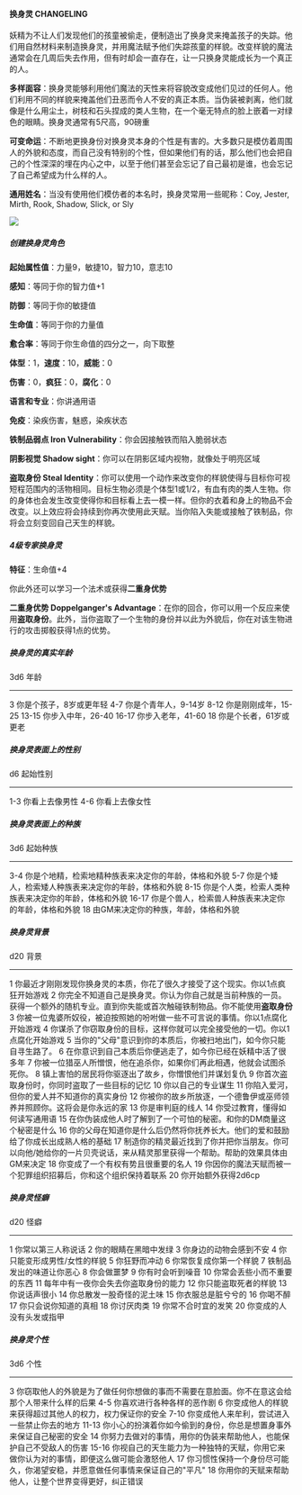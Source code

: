 #### 换身灵 CHANGELING

妖精为不让人们发现他们的孩童被偷走，便制造出了换身灵来掩盖孩子的失踪。他们用自然材料来制造换身灵，并用魔法赋予他们失踪孩童的样貌。改变样貌的魔法通常会在几周后失去作用，但有时却会一直存在，让一只换身灵能成长为一个真正的人。

**多样面容**：换身灵能够利用他们魔法的天性来将容貌改变成他们见过的任何人。他们利用不同的样貌来掩盖他们丑恶而令人不安的真正本质。当伪装被剥离，他们就像是什么用尘土，树枝和石头捏成的类人生物，在一个毫无特点的脸上嵌着一对绿色的眼睛。换身灵通常有5尺高，90磅重

**可变命运**：不断地更换身份对换身灵本身的个性是有害的。大多数只是模仿着周围人的外貌和态度，而自己没有特别的个性，但如果他们有的话，那么他们也会把自己的个性深深的埋在内心之中，以至于他们甚至会忘记了自己最初是谁，也会忘记了自己希望成为什么样的人。

**通用姓名**：当没有使用他们模仿者的本名时，换身灵常用一些昵称：Coy,
Jester, Mirth, Rook, Shadow, Slick, or Sly

![](https://sdlpic.oss-cn-beijing.aliyuncs.com/pic/changling.jpg)

##### 创建换身灵角色

**起始属性值**：力量9，敏捷10，智力10，意志10

**感知**：等同于你的智力值+1

**防御**：等同于你的敏捷值

**生命值**：等同于你的力量值

**愈合率**：等同于你生命值的四分之一，向下取整

**体型**：1，**速度**：10，**威能**：0

**伤害**：0，**疯狂**：0，**腐化**：0

**语言和专业**：你讲通用语

**免疫**：染疾伤害，魅惑，染疾状态

**铁制品弱点 Iron Vulnerability**：你会因接触铁而陷入脆弱状态

**阴影视觉 Shadow sight**：你可以在阴影区域内视物，就像处于明亮区域

**盗取身份 Steal
Identity**：你可以使用一个动作来改变你的样貌使得与目标你可视短程范围内的活物相同。目标生物必须是个体型1或1/2，有血有肉的类人生物。你的身体也会发生改变使得你和目标看上去一模一样。但你的衣着和身上的物品不会改变。以上效应将会持续到你再次使用此天赋。当你陷入失能或接触了铁制品，你将会立刻变回自己天生的样貌。

##### 4级专家换身灵

**特征**：生命值+4

你此外还可以学习一个法术或获得**二重身优势**

**二重身优势 Doppelganger\'s
Advantage**：在你的回合，你可以用一个反应来使用**盗取身份**。此外，当你盗取了一个生物的身份并以此为外貌后，你在对该生物进行的攻击掷骰获得1点的优势。

##### 换身灵的真实年龄

  3d6     年龄
  ------- -------------------------
  3       你是个孩子，8岁或更年轻
  4-7     你是个青年人，9-14岁
  8-12    你是刚刚成年，15-25
  13-15   你步入中年，26-40
  16-17   你步入老年，41-60
  18      你是个长者，61岁或更老

##### 换身灵表面上的性别

  d6    起始性别
  ----- ----------------
  1-3   你看上去像男性
  4-6   你看上去像女性

##### 换身灵表面上的种族

  3d6     起始种族
  ------- ------------------------------------------------------
  3-4     你是个地精，检索地精种族表来决定你的年龄，体格和外貌
  5-7     你是个矮人，检索矮人种族表来决定你的年龄，体格和外貌
  8-15    你是个人类，检索人类种族表来决定你的年龄，体格和外貌
  16-17   你是个兽人，检索兽人种族表来决定你的年龄，体格和外貌
  18      由GM来决定你的种族，年龄，体格和外貌

##### 换身灵背景

  d20   背景
  ----- ----------------------------------------------------------------------------------------------------------------------------------------
  1     你最近才刚刚发现你换身灵的本质，你花了很久才接受了这个现实。你以1点疯狂开始游戏
  2     你完全不知道自己是换身灵。你认为你自己就是当前种族的一员。获得一个额外的随机专业。直到你失能或首次触碰铁制物品。你不能使用**盗取身份**
  3     你被一位鬼婆所奴役，被迫按照她的吩咐做一些不可言说的事情。你以1点腐化开始游戏
  4     你谋杀了你窃取身份的目标，这样你就可以完全接受他的一切。你以1点腐化开始游戏
  5     当你的"父母"意识到你的本质后，你被扫地出门，如今你只能自寻生路了。
  6     在你意识到自己本质后你便逃走了，如今你已经在妖精中活了很多年
  7     你被一位猎巫人所憎恨，他在追杀你，如果你们再此相遇，他就会试图杀死你。
  8     镇上害怕的居民将你驱逐出了故乡，你憎恨他们并谋划复仇
  9     你首次盗取身份时，你同时盗取了一些目标的记忆
  10    你以自己的专业谋生
  11    你陷入爱河，但你的爱人并不知道你的真实身份
  12    你被你的故乡所放逐，一个德鲁伊或巫师领养并照顾你。这将会是你永远的家
  13    你是审判庭的线人
  14    你受过教育，懂得如何读写通用语
  15    在你伪装成他人时了解到了一个可怕的秘密。和你的DM商量这个秘密是什么
  16    你的父母在知道你是什么后仍然将你抚养长大。他们的爱和鼓励给了你成长出成熟人格的基础
  17    制造你的精灵最近找到了你并把你当朋友。你可以向他/她给你的一片贝壳说话，来从精灵那里获得一个帮助。帮助的效果具体由GM来决定
  18    你变成了一个有权有势且很重要的名人
  19    你因你的魔法天赋而被一个犯罪组织招募后，你和这个组织保持着联系
  20    你开始额外获得2d6cp

##### 换身灵怪癖

  d20   怪癖
  ----- --------------------------------------
  1     你常以第三人称说话
  2     你的眼睛在黑暗中发绿
  3     你身边的动物会感到不安
  4     你只能变形成男性/女性的样貌
  5     你狂野而冲动
  6     你常恢复成你第一个样貌
  7     铁制品发出的味道让你恶心
  8     你会做噩梦
  9     你有时会听到噪音
  10    你常会丢些小而不重要的东西
  11    每年中有一夜你会失去你盗取身份的能力
  12    你只能盗取死者的样貌
  13    你说话声很小
  14    你总散发一股奇怪的泥土味
  15    你衣服总是脏兮兮的
  16    你喝不醉
  17    你只会说你知道的真相
  18    你讨厌肉类
  19    你常不合时宜的发笑
  20    你变成的人没有头发或指甲

##### 换身灵个性

  3d6     个性
  ------- ----------------------------------------------------------------------------------------------
  3       你窃取他人的外貌是为了做任何你想做的事而不需要在意脸面。你不在意这会给那个人带来什么样的后果
  4-5     你喜欢进行各种各样的恶作剧
  6       你变成他人的样貌来获得超过其他人的权力，权力保证你的安全
  7-10    你变成他人来牟利，尝试进入一些禁止你去的地方
  11-13   你小心的扮演着你如今偷到的身份，你总是想置身事外来保证自己秘密的安全
  14      你努力去做对的事情，用你的伪装来帮助他人，也能保护自己不受敌人的伤害
  15-16   你视自己的天生能力为一种独特的天赋，你用它来做你认为对的事情，即便这么做可能会激怒他人
  17      你习惯性保持一个身份尽可能久，你渴望安稳，并愿意做任何事情来保证自己的"平凡"
  18      你用你的天赋来帮助他人，让整个世界变得更好，纠正错误
